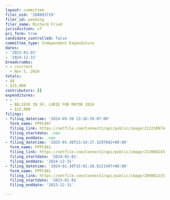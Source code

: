 ```yaml
---
layout: committee
filer_nid: '208893719'
filer_id: pending
filer_name: Richard Fried
jurisdiction: sf
pri_form: true
candidate_controlled: false
committee_type: Independent Expenditure
dates:
- '2022-01-01'
- '2024-12-31'
breadcrumbs:
- - /current
  - Nov 5, 2024
totals:
- $0
- $15,000
contributors: []
expenditures:
- - ''
  - BELIEVE IN SF, LURIE FOR MAYOR 2024
  - $15,000
filings:
- filing_datetime: '2024-09-30 13:26:39-07:00'
  form_name: FPPC497
  filing_link: https://netfile.com/Connect2/api/public/image/212210974
  filing_startdate: .nan
  filing_enddate: .nan
- filing_datetime: '2025-01-30T23:14:37.3297682+00:00'
  form_name: FPPC461
  filing_link: https://netfile.com/Connect2/api/public/image/213008243
  filing_startdate: '2024-01-01'
  filing_enddate: '2024-12-31'
- filing_datetime: '2024-01-30T15:01:20.0121497+00:00'
  form_name: FPPC461
  filing_link: https://netfile.com/Connect2/api/public/image/209882233
  filing_startdate: '2023-01-01'
  filing_enddate: '2023-12-31'

---
```

